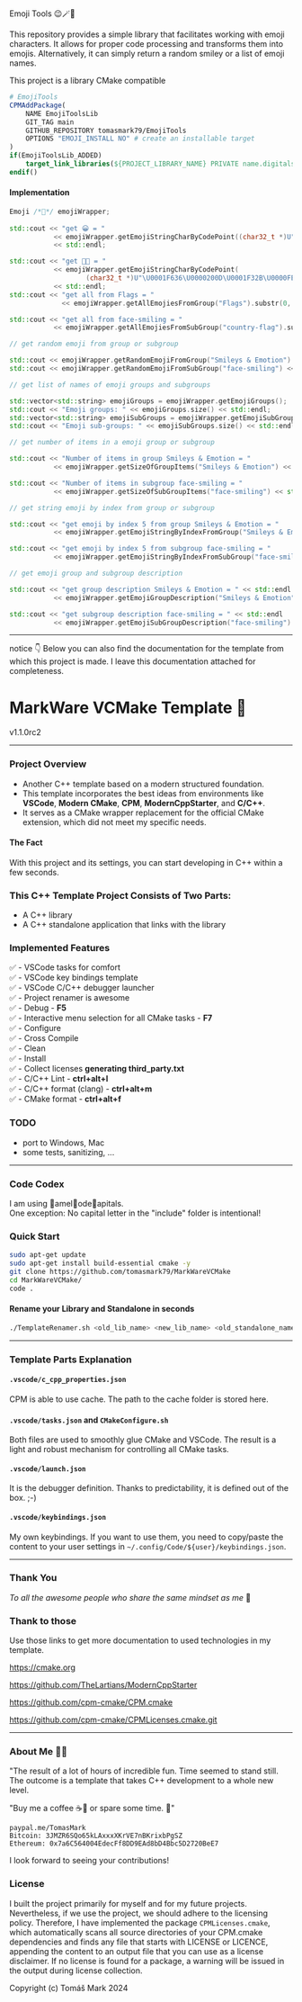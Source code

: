 Emoji Tools 😉🪄🎯

This repository provides a simple library that facilitates working with emoji characters. It allows for proper code processing and transforms them into emojis. Alternatively, it can simply return a random smiley or a list of emoji names. 

This project is a library CMake compatible
```cmake
# EmojiTools
CPMAddPackage(
    NAME EmojiToolsLib
    GIT_TAG main
    GITHUB_REPOSITORY tomasmark79/EmojiTools
    OPTIONS "EMOJI_INSTALL NO" # create an installable target
)
if(EmojiToolsLib_ADDED)
    target_link_libraries(${PROJECT_LIBRARY_NAME} PRIVATE name.digitalspace.www::EmojiToolsLib)
endif()
```

#### Implementation
 
 ```cpp
 Emoji /*💋*/ emojiWrapper;
    
std::cout << "get 😀 = "
            << emojiWrapper.getEmojiStringCharByCodePoint((char32_t *)U"\U0001F600", 1)
            << std::endl;

std::cout << "get 😶‍🌫️ = "
            << emojiWrapper.getEmojiStringCharByCodePoint(
                    (char32_t *)U"\U0001F636\U0000200D\U0001F32B\U0000FE0F", 4)
            << std::endl;
std::cout << "get all from Flags = "
              << emojiWrapper.getAllEmojiesFromGroup("Flags").substr(0, 32) << std::endl;

std::cout << "get all from face-smiling = "
            << emojiWrapper.getAllEmojiesFromSubGroup("country-flag").substr(0, 32) << std::endl;

// get random emoji from group or subgroup

std::cout << emojiWrapper.getRandomEmojiFromGroup("Smileys & Emotion") << std::endl;
std::cout << emojiWrapper.getRandomEmojiFromSubGroup("face-smiling") << std::endl;

// get list of names of emoji groups and subgroups

std::vector<std::string> emojiGroups = emojiWrapper.getEmojiGroups();
std::cout << "Emoji groups: " << emojiGroups.size() << std::endl;
std::vector<std::string> emojiSubGroups = emojiWrapper.getEmojiSubGroups();
std::cout << "Emoji sub-groups: " << emojiSubGroups.size() << std::endl;

// get number of items in a emoji group or subgroup

std::cout << "Number of items in group Smileys & Emotion = "
            << emojiWrapper.getSizeOfGroupItems("Smileys & Emotion") << std::endl;

std::cout << "Number of items in subgroup face-smiling = "
            << emojiWrapper.getSizeOfSubGroupItems("face-smiling") << std::endl;

// get string emoji by index from group or subgroup

std::cout << "get emoji by index 5 from group Smileys & Emotion = "
            << emojiWrapper.getEmojiStringByIndexFromGroup("Smileys & Emotion", 5) << std::endl;

std::cout << "get emoji by index 5 from subgroup face-smiling = "
            << emojiWrapper.getEmojiStringByIndexFromSubGroup("face-smiling", 5) << std::endl;

// get emoji group and subgroup description

std::cout << "get group description Smileys & Emotion = " << std::endl
            << emojiWrapper.getEmojiGroupDescription("Smileys & Emotion") << std::endl;

std::cout << "get subgroup description face-smiling = " << std::endl
            << emojiWrapper.getEmojiSubGroupDescription("face-smiling") << std::endl;            
```

---

notice 👇
Below you can also find the documentation for the template from which this project is made. I leave this documentation attached for completeness.

# MarkWare VCMake Template 🎁
v1.1.0rc2 

---

### Project Overview

- Another C++ template based on a modern structured foundation.
- This template incorporates the best ideas from environments like **VSCode**, **Modern CMake**, **CPM**, **ModernCppStarter**, and **C/C++**.
- It serves as a CMake wrapper replacement for the official CMake extension, which did not meet my specific needs.

#### The Fact

With this project and its settings, you can start developing in C++ within a few seconds.

### This C++ Template Project Consists of Two Parts:

- A C++ library
- A C++ standalone application that links with the library
  
### Implemented Features 

✅ - VSCode tasks for comfort  
✅ - VSCode key bindings template  
✅ - VSCode C/C++ debugger launcher  
✅ - Project renamer is awesome  
✅ - Debug - **F5**  
✅ - Interactive menu selection for all CMake tasks - **F7**  
✅ - Configure  
✅ - Cross Compile  
✅ - Clean  
✅ - Install  
✅ - Collect licenses **generating third_party.txt**  
✅ - C/C++ Lint - **ctrl+alt+l**  
✅ - C/C++ format (clang) - **ctrl+alt+m**  
✅ - CMake format - **ctrl+alt+f**

### TODO

- port to Windows, Mac
- some tests, sanitizing, ...

---

### Code Codex

I am using 🐫amel🐫ode🐫apitals.  
One exception: No capital letter in the "include" folder is intentional!

### Quick Start

```bash
sudo apt-get update
sudo apt-get install build-essential cmake -y
git clone https://github.com/tomasmark79/MarkWareVCMake
cd MarkWareVCMake/
code .
```

#### Rename your Library and Standalone in seconds

```bash
./TemplateRenamer.sh <old_lib_name> <new_lib_name> <old_standalone_name> <new_standalone_name>
```

---

### Template Parts Explanation

#### `.vscode/c_cpp_properties.json`

CPM is able to use cache. The path to the cache folder is stored here.

#### `.vscode/tasks.json` and `CMakeConfigure.sh`

Both files are used to smoothly glue CMake and VSCode. The result is a light and robust mechanism for controlling all CMake tasks.

#### `.vscode/launch.json`

It is the debugger definition. Thanks to predictability, it is defined out of the box. ;-)

#### `.vscode/keybindings.json`

My own keybindings. If you want to use them, you need to copy/paste the content to your user settings in `~/.config/Code/${user}/keybindings.json`.

---

### Thank You 

*To all the awesome people who share the same mindset as me* 🙏

### Thank to those

Use those links to get more documentation to used technologies in my template.

https://cmake.org

https://github.com/TheLartians/ModernCppStarter

https://github.com/cpm-cmake/CPM.cmake

https://github.com/cpm-cmake/CPMLicenses.cmake.git


---

### About Me 👨‍💻

"The result of a lot of hours of incredible fun. Time seemed to stand still. The outcome is a template that takes C++ development to a whole new level. 
    
"Buy me a coffee ☕🍵 or spare some time. 🙂"

```
paypal.me/TomasMark
Bitcoin: 3JMZR6SQo65kLAxxxXKrVE7nBKrixbPgSZ
Ethereum: 0x7a6C564004EdecFf8DD9EAd8bD4Bbc5D2720BeE7
```

I look forward to seeing your contributions!

### License
I built the project primarily for myself and for my future projects. Nevertheless, if we use the project, we should adhere to the licensing policy. Therefore, I have implemented the package `CPMLicenses.cmake`, which automatically scans all source directories of your CPM.cmake dependencies and finds any file that starts with LICENSE or LICENCE, appending the content to an output file that you can use as a license disclaimer. If no license is found for a package, a warning will be issued in the output during license collection.


Copyright (c) Tomáš Mark 2024 




